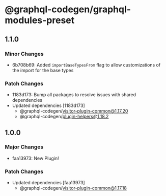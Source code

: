 # @graphql-codegen/graphql-modules-preset

## 1.1.0

### Minor Changes

- 6b708b69: Added `importBaseTypesFrom` flag to allow customizations of the import for the base types

### Patch Changes

- 1183d173: Bump all packages to resolve issues with shared dependencies
- Updated dependencies [1183d173]
  - @graphql-codegen/visitor-plugin-common@1.17.20
  - @graphql-codegen/plugin-helpers@1.18.2

## 1.0.0

### Major Changes

- faa13973: New Plugin!

### Patch Changes

- Updated dependencies [faa13973]
  - @graphql-codegen/visitor-plugin-common@1.17.18

